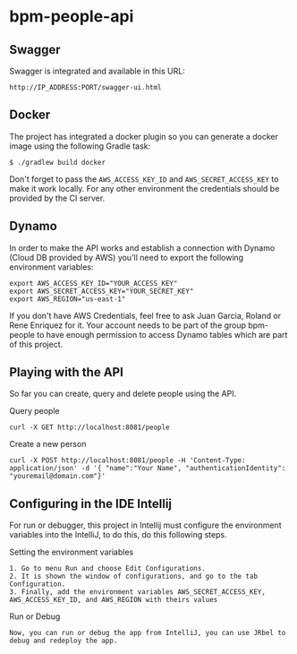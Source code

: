 # bpm-people-api

## Swagger

Swagger is integrated and available in this URL:

```
http://IP_ADDRESS:PORT/swagger-ui.html
```

## Docker

The project has integrated a docker plugin so you can generate a docker image using the following Gradle task:

```
$ ./gradlew build docker
```

Don't forget to pass the `AWS_ACCESS_KEY_ID` and `AWS_SECRET_ACCESS_KEY` to make it work locally.
For any other environment the credentials should be provided by the CI server.



## Dynamo

In order to make the API works and establish a connection with Dynamo (Cloud DB provided by AWS) you'll need to export the following environment variables:

```
export AWS_ACCESS_KEY_ID="YOUR_ACCESS_KEY"
export AWS_SECRET_ACCESS_KEY="YOUR_SECRET_KEY"
export AWS_REGION="us-east-1"
```

If you don't have AWS Credentials, feel free to ask Juan Garcia, Roland or Rene Enriquez for it. Your account needs to be part of the group bpm-people to have enough permission to access Dynamo tables which are part of this project. 

## Playing with the API
So far you can create, query and delete people using the API. 

Query people

```
curl -X GET http://localhost:8081/people
```


Create a new person

```
curl -X POST http://localhost:8081/people -H 'Content-Type: application/json' -d '{ "name":"Your Name", "authenticationIdentity": "youremail@domain.com"}'
```
## Configuring in the IDE Intellij
For run or debugger, this project in Intellij must configure the environment variables into the IntelliJ, to do this, do this following steps.

Setting the environment variables

```
1. Go to menu Run and choose Edit Configurations.
2. It is shown the window of configurations, and go to the tab Configuration.
3. Finally, add the environment variables AWS_SECRET_ACCESS_KEY, AWS_ACCESS_KEY_ID, and AWS_REGION with theirs values
```

Run or Debug

```
Now, you can run or debug the app from IntelliJ, you can use JRbel to debug and redeploy the app.
```

